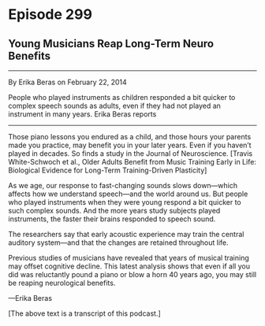 # Episode 299

## Young Musicians Reap Long-Term Neuro Benefits

---

By Erika Beras on February 22, 2014

People who played instruments as children responded a bit quicker to complex speech sounds as adults, even if they had not played an instrument in many years. Erika Beras reports

---

Those piano lessons you endured as a child, and those hours your parents made you practice, may benefit you in your later years. Even if you haven’t played in decades. So finds a study in the Journal of Neuroscience. [Travis White-Schwoch et al., Older Adults Benefit from Music Training Early in Life: Biological Evidence for Long-Term Training-Driven Plasticity]

As we age, our response to fast-changing sounds slows down—which affects how we understand speech—and the world around us. But people who played instruments when they were young respond a bit quicker to such complex sounds. And the more years study subjects played instruments, the faster their brains responded to speech sound.

The researchers say that early acoustic experience may train the central auditory system—and that the changes are retained throughout life.

Previous studies of musicians have revealed that years of musical training may offset cognitive decline. This latest analysis shows that even if all you did was reluctantly pound a piano or blow a horn 40 years ago, you may still be reaping neurological benefits.

—Erika Beras

[The above text is a transcript of this podcast.]

